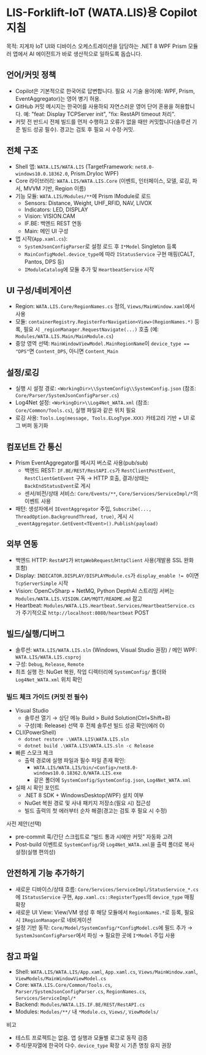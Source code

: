 # LIS-Forklift-IoT (WATA.LIS)용 Copilot 지침

목적: 지게차 IoT UI와 디바이스 오케스트레이션을 담당하는 .NET 8 WPF Prism 모듈러 앱에서 AI 에이전트가 바로 생산적으로 일하도록 돕습니다.

## 언어/커밋 정책
- Copilot은 기본적으로 한국어로 답변합니다. 필요 시 기술 용어(예: WPF, Prism, EventAggregator)는 영어 병기 허용.
- GitHub 커밋 메시지는 한국어를 사용하되 자연스러운 영어 단어 혼용을 허용합니다. 예: "feat: Display TCPServer init", "fix: RestAPI timeout 처리".
- 커밋 전 반드시 전체 빌드를 먼저 수행하고 오류가 없을 때만 커밋합니다(솔루션 기준 빌드 성공 필수). 경고는 검토 후 필요 시 수정·커밋.

## 전체 구조
- Shell 앱: `WATA.LIS/WATA.LIS` (TargetFramework: `net8.0-windows10.0.18362.0`, Prism.DryIoc WPF)
- Core 라이브러리: `WATA.LIS/WATA.LIS.Core` (이벤트, 인터페이스, 모델, 로깅, 파서, MVVM 기반, Region 이름)
- 기능 모듈: `WATA.LIS/Modules/**`에 Prism IModule로 로드
  - Sensors: Distance, Weight, UHF_RFID, NAV, LIVOX
  - Indicators: LED, DISPLAY
  - Vision: VISION.CAM
  - IF.BE: 백엔드 REST 연동
  - Main: 메인 UI 구성
- 앱 시작(`App.xaml.cs`):
  - `SystemJsonConfigParser`로 설정 로드 후 `I*Model` Singleton 등록
  - `MainConfigModel.device_type`에 따라 `IStatusService` 구현 매핑(CALT, Pantos, DPS 등)
  - `IModuleCatalog`에 모듈 추가 및 `HeartbeatService` 시작

## UI 구성/네비게이션
- Region: `WATA.LIS.Core/RegionNames.cs` 정의, `Views/MainWindow.xaml`에서 사용
- 모듈: `containerRegistry.RegisterForNavigation<View>(RegionNames.*)` 등록, 필요 시 `_regionManager.RequestNavigate(...)` 호출 (예: `Modules/WATA.LIS.Main/MainModule.cs`)
- 중앙 영역 선택: `MainWindowViewModel.MainRegionName`이 `device_type == "DPS"`면 `Content_DPS`, 아니면 `Content_Main`

## 설정/로깅
- 실행 시 설정 경로: `<WorkingDir>\\SystemConfig\\SystemConfig.json` (참조: `Core/Parser/SystemJsonConfigParser.cs`)
- Log4Net 설정: `<WorkingDir>\\Log4Net_WATA.xml` (참조: `Core/Common/Tools.cs`), 실행 파일과 같은 위치 필요
- 로깅 사용: `Tools.Log(message, Tools.ELogType.XXX)` 카테고리 기반 + UI 로그 버퍼 동기화

## 컴포넌트 간 통신
- Prism EventAggregator를 메시지 버스로 사용(pub/sub)
  - 백엔드 REST: `IF.BE/REST/RestAPI.cs`가 `RestClientPostEvent`, `RestClientGetEvent` 구독 → HTTP 호출, 결과/상태는 `BackEndStatusEvent`로 게시
  - 센서/비전/상태 서비스: `Core/Events/**`, `Core/Services/ServiceImpl/*`의 이벤트 사용
- 패턴: 생성자에서 `IEventAggregator` 주입, `Subscribe(..., ThreadOption.BackgroundThread, true)`, 게시 시 `_eventAggregator.GetEvent<TEvent>().Publish(payload)`

## 외부 연동
- 백엔드 HTTP: `RestAPI`가 `HttpWebRequest`/`HttpClient` 사용(개발용 SSL 완화 포함)
- Display: `INDICATOR.DISPLAY/DISPLAYModule.cs`가 `display_enable != 0`이면 `TcpServerSimple` 시작
- Vision: OpenCvSharp + NetMQ, Python DepthAI 스트리밍 서버는 `Modules/WATA.LIS.VISION.CAM/MQTT/README.md` 참고
- Heartbeat: `Modules/WATA.LIS.Heartbeat.Services/HeartbeatService.cs`가 주기적으로 `http://localhost:8080/heartbeat` POST

## 빌드/실행/디버그
- 솔루션: `WATA.LIS/WATA.LIS.sln` (Windows, Visual Studio 권장) / 메인 WPF: `WATA.LIS/WATA.LIS.csproj`
- 구성: `Debug`, `Release`, `Remote`
- 최초 실행 전: NuGet 복원, 작업 디렉터리에 `SystemConfig/` 폴더와 `Log4Net_WATA.xml` 위치 확인

### 빌드 체크 가이드 (커밋 전 필수)
- Visual Studio
  - 솔루션 열기 → 상단 메뉴 Build > Build Solution(Ctrl+Shift+B)
  - 구성(예: Release) 선택 후 전체 솔루션 빌드 성공 확인(에러 0)
- CLI(PowerShell)
  - `dotnet restore .\WATA.LIS\WATA.LIS.sln`
  - `dotnet build .\WATA.LIS\WATA.LIS.sln -c Release`
- 빠른 스모크 체크
  - 출력 경로에 실행 파일과 필수 파일 존재 확인:
    - `WATA.LIS/WATA.LIS/bin/<Config>/net8.0-windows10.0.18362.0/WATA.LIS.exe`
    - 같은 폴더에 `SystemConfig/SystemConfig.json`, `Log4Net_WATA.xml`
- 실패 시 확인 포인트
  - .NET 8 SDK + WindowsDesktop(WPF) 설치 여부
  - NuGet 복원 경로 및 사내 패키지 저장소(필요 시) 접근성
  - 빌드 출력의 첫 에러부터 순차 해결(경고는 검토 후 필요 시 수정)

사전 제안(선택)
- pre-commit 훅/간단 스크립트로 “빌드 통과 시에만 커밋” 자동화 고려
- Post-build 이벤트로 `SystemConfig/`와 `Log4Net_WATA.xml`을 출력 폴더로 복사 설정(실행 편의성)

## 안전하게 기능 추가하기
- 새로운 디바이스/상태 흐름: `Core/Services/ServiceImpl/StatusService_*.cs`에 `IStatusService` 구현, `App.xaml.cs::RegisterTypes`의 `device_type` 매핑 확장
- 새로운 UI View: View/VM 생성 후 해당 모듈에서 `RegionNames.*`로 등록, 필요 시 `IRegionManager`로 네비게이션
- 설정 기반 동작: `Core/Model/SystemConfig/*ConfigModel.cs`에 필드 추가 → `SystemJsonConfigParser`에서 파싱 → 필요한 곳에 `I*Model` 주입 사용

## 참고 파일
- Shell: `WATA.LIS/WATA.LIS/App.xaml`, `App.xaml.cs`, `Views/MainWindow.xaml`, `ViewModels/MainWindowViewModel.cs`
- Core: `WATA.LIS.Core/Common/Tools.cs`, `Parser/SystemJsonConfigParser.cs`, `RegionNames.cs`, `Services/ServiceImpl/*`
- Backend: `Modules/WATA.LIS.IF.BE/REST/RestAPI.cs`
- Modules: `Modules/**/` 내 `*Module.cs`, `Views/`, `ViewModels/`

비고
- 테스트 프로젝트는 없음. 앱 실행과 모듈별 로그로 동작 검증
- 주석/문자열에 한국어 다수. `device_type` 확장 시 기존 명칭 유지 권장
